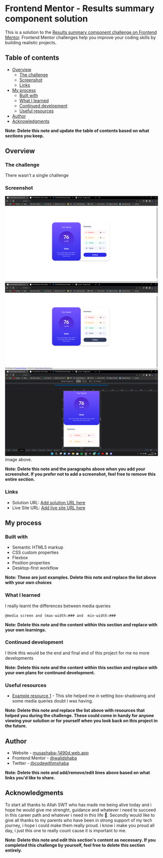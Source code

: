 # Frontend Mentor - Results summary component solution

This is a solution to the [Results summary component challenge on Frontend Mentor](https://www.frontendmentor.io/challenges/results-summary-component-CE_K6s0maV). Frontend Mentor challenges help you improve your coding skills by building realistic projects.

## Table of contents

- [Overview](#overview)
  - [The challenge](#the-challenge)
  - [Screenshot](#screenshot)
  - [Links](#links)
- [My process](#my-process)
  - [Built with](#built-with)
  - [What I learned](#what-i-learned)
  - [Continued development](#continued-development)
  - [Useful resources](#useful-resources)
- [Author](#author)
- [Acknowledgments](#acknowledgments)

**Note: Delete this note and update the table of contents based on what sections you keep.**

## Overview

### The challenge

There wasn't a single challenge

### Screenshot

![The site at the active state](./screenshot.png)
![The site at it's normal state](./screenshot2.png)
![Mobile view of the site](./screenshot3.png)
image above.

**Note: Delete this note and the paragraphs above when you add your screenshot. If you prefer not to add a screenshot, feel free to remove this entire section.**

### Links

- Solution URL: [Add solution URL here](https://your-solution-url.com)
- Live Site URL: [Add live site URL here](https://your-live-site-url.com)

## My process

### Built with

- Semantic HTML5 markup
- CSS custom properties
- Flexbox
- Position properties
- Desktop-first workflow

**Note: These are just examples. Delete this note and replace the list above with your own choices**

### What I learned

I really learnt the differences between media queries

`@media screen and (max-width:### and  min-width:###`

**Note: Delete this note and the content within this section and replace with your own learnings.**

### Continued development

I think this would be the end and final end of this project for me no more developments

**Note: Delete this note and the content within this section and replace with your own plans for continued development.**

### Useful resources

- [Example resource 1](https://www.example.com) - This site helped me in setting box-shadowing and some media queries doubt i was having.

**Note: Delete this note and replace the list above with resources that helped you during the challenge. These could come in handy for anyone viewing your solution or for yourself when you look back on this project in the future.**

## Author

- Website - [musashaba-1490d.web.app](https://musashaba-1490d.web.app/)
- Frontend Mentor - [@walidshaba](https://www.frontendmentor.io/profile/walidshaba)
- Twitter - [@codewithmshaba](https://twitter.com/codewithmshaba)

**Note: Delete this note and add/remove/edit lines above based on what links you'd like to share.**

## Acknowledgments

To start all thanks to Allah SWT who has made me being alive today and i hope he would give me strenght, guidance and whatever i need to succeed in this career path and whatever i need in this life 📿.
Secondly would like to give all thanks to my parents who have been in strong support of my tech journey, i hope i could make them really proud. i know i make you proud all day, i just this one to really count cause it is important to me.

**Note: Delete this note and edit this section's content as necessary. If you completed this challenge by yourself, feel free to delete this section entirely.**
